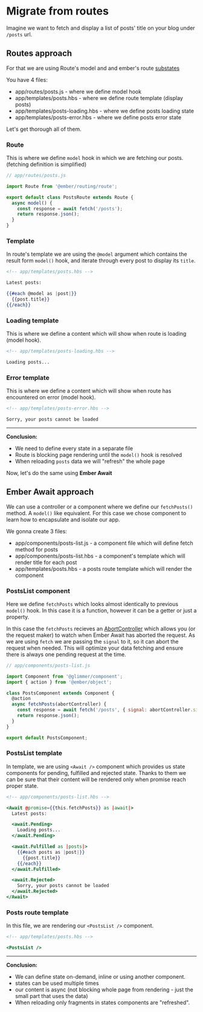 # Migrate from routes

Imagine we want to fetch and display a list of posts' title on your blog under `/posts` url.

## Routes approach

For that we are using Route's model and and ember's route [substates](https://guides.emberjs.com/release/routing/loading-and-error-substates/)

You have 4 files:
- app/routes/posts.js - where we define model hook
- app/templates/posts.hbs - where we define route template (display posts)
- app/templates/posts-loading.hbs - where we define posts loading state
- app/templates/posts-error.hbs - where we define posts error state

Let's get thorough all of them.

### Route

This is where we define `model` hook in which we are fetching our posts. (fetching definition is simplified)

```js
// app/routes/posts.js

import Route from '@ember/routing/route';

export default class PostsRoute extends Route {
  async model() {
    const response = await fetch('/posts');
    return response.json();
  }
}
```

### Template

In route's template we are using the `@model` argument which contains the result form `model()` hook, and iterate through every post to display its `title`.

```hbs
<!-- app/templates/posts.hbs -->

Latest posts:

{{#each @model as |post|}}
  {{post.title}}
{{/each}}
```

### Loading template

This is where we define a content which will show when route is loading (model hook).

```hbs
<!-- app/templates/posts-loading.hbs -->

Loading posts...
```

### Error template
This is where we define a content which will show when route has encountered on error (model hook).

```hbs
<!-- app/templates/posts-error.hbs -->

Sorry, your posts cannot be loaded
```
___

**Conclusion:**
- We need to define every state in a separate file
- Route is blocking page rendering until the `model()` hook is resolved
- When reloading `posts` data we will "refresh" the whole page

Now, let's do the same using **Ember Await**

## Ember Await approach

We can use a controller or a component where we define our `fetchPosts()` method. A `model()` like equivalent. For this case we chose component to learn how to encapsulate and isolate our app.

We gonna create 3 files:
- app/components/posts-list.js - a component file which will define fetch method for posts
- app/components/posts-list.hbs - a component's template which will render title for each post
- app/templates/posts.hbs - a posts route template which will render the component

### PostsList component

Here we define `fetchPosts` which looks almost identically to previous `model()` hook. In this case it is a function, however it can be a getter or just a property.

In this case the `fetchPosts` recieves an [AbortController](https://developer.mozilla.org/en-US/docs/Web/API/AbortController) which allows you (or the request maker) to watch when Ember Await has aborted the request. As we are using `fetch` we are passing the `signal` to it, so it can abort the request when needed. This will optimize your data fetching and ensure there is always one pending request at the time.

```js
// app/components/posts-list.js

import Component from '@glimmer/component';
import { action } from '@ember/object';

class PostsComponent extends Component {
  @action
  async fetchPosts(abortController) {
    const response = await fetch('/posts', { signal: abortController.signal });
    return response.json();
  }
}

export default PostsComponent;
```

### PostsList template

In template, we are using `<Await />` component which provides us state components for pending, fulfilled and rejected state.
Thanks to them we can be sure that their content will be rendered only when promise reach proper state.

```hbs
<!-- app/components/posts-list.hbs -->

<Await @promise={{this.fetchPosts}} as |await|>
  Latest posts:

  <await.Pending>
    Loading posts...
  </await.Pending>

  <await.Fulfilled as |posts|>
    {{#each posts as |post|}}
      {{post.title}}
    {{/each}}
  </await.Fulfilled>

  <await.Rejected>
    Sorry, your posts cannot be loaded
  </await.Rejected>
</Await>
```

### Posts route template

In this file, we are rendering our `<PostsList />` component.

```hbs
<!-- app/templates/posts.hbs -->

<PostsList />
```
___

**Conclusion:**
- We can define state on-demand, inline or using another component.
- states can be used multiple times
- our content is async (not blocking whole page from rendering - just the small part that uses the data)
- When reloading only fragments in states components are "refreshed".
